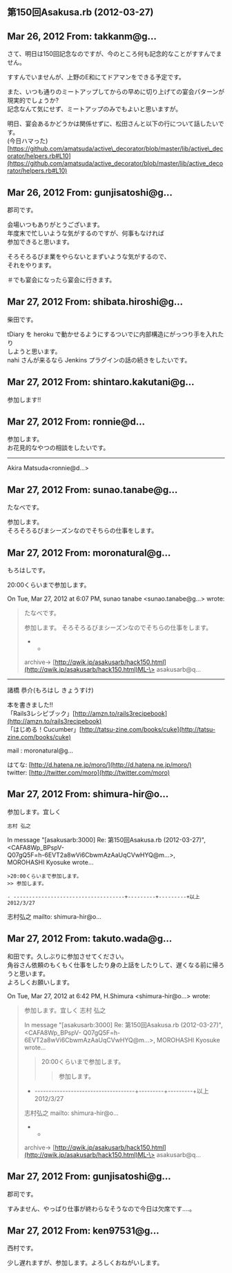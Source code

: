 ## 第150回Asakusa.rb (2012-03-27)

## Mar 26, 2012 From: takkanm@g...

さて、明日は150回記念なのですが、今のところ何も記念的なことがすすんでません。

すすんでいませんが、上野のE和にてドアマンをできる予定です。

また、いつも通りのミートアップしてからの早めに切り上げての宴会パターンが現実的でしょうか?  
記念なんて気にせず、ミートアップのみでもよいと思いますが。

明日、宴会あるかどうかは関係せずに、松田さんと以下の行について話したいです。  
(今日ハマった)  
[https://github.com/amatsuda/active\_decorator/blob/master/lib/active\_decorator/helpers.rb#L10](https://github.com/amatsuda/active_decorator/blob/master/lib/active_decorator/helpers.rb#L10)

## Mar 26, 2012 From: gunjisatoshi@g...

郡司です。

会場いつもありがとうございます。  
年度末で忙しいような気がするのですが、何事もなければ  
参加できると思います。

そろそろるびま業をやらないとまずいような気がするので、  
それをやります。

＃でも宴会になったら宴会に行きます。

## Mar 27, 2012 From: shibata.hiroshi@g...

柴田です。

tDiary を heroku で動かせるようにするついでに内部構造にがっつり手を入れたり  
しようと思います。  
nahi さんが来るなら Jenkins プラグインの話の続きをしたいです。

## Mar 27, 2012 From: shintaro.kakutani@g...

参加します!!

## Mar 27, 2012 From: ronnie@d...

参加します。  
お花見的なやつの相談をしたいです。

* * *

Akira Matsuda\<ronnie@d...\>

## Mar 27, 2012 From: sunao.tanabe@g...

たなべです。

参加します。  
そろそろるびまシーズンなのでそちらの仕事をします。

## Mar 27, 2012 From: moronatural@g...

もろはしです。

20:00くらいまで参加します。

On Tue, Mar 27, 2012 at 6:07 PM, sunao tanabe \<sunao.tanabe@g...\> wrote:

> たなべです。
> 
> 参加します。 そろそろるびまシーズンなのでそちらの仕事をします。
> 
> - -
> 
> archive-\> [http://qwik.jp/asakusarb/hack150.html](http://qwik.jp/asakusarb/hack150.html)ML-\> asakusarb@q...
* * *

諸橋 恭介(もろはし きょうすけ)

本を書きました!!  
「Rails3レシピブック」[http://amzn.to/rails3recipebook](http://amzn.to/rails3recipebook)  
「はじめる！Cucumber」[http://tatsu-zine.com/books/cuke](http://tatsu-zine.com/books/cuke)

mail : moronatural@g...

はてな: [http://d.hatena.ne.jp/moro/](http://d.hatena.ne.jp/moro/)  
twitter: [http://twitter.com/moro](http://twitter.com/moro)

## Mar 27, 2012 From: shimura-hir@o...

参加します。宜しく

    志村 弘之

In message "[asakusarb:3000] Re: 第150回Asakusa.rb (2012-03-27)", \<CAFA8Wp\_BPspV-  
Q07gQ5F=h-6EVT2a8wVi6CbwmAzAaUqCVwHYQ@m...\>,   
MOROHASHI Kyosuke wrote...

    >20:00くらいまで参加します。
    >> 参加します。

    - ------------------------------------+---------+---------+以上 2012/3/27

志村弘之 mailto: shimura-hir@o...

## Mar 27, 2012 From: takuto.wada@g...

和田です。久しぶりに参加させてください。  
角谷さん依頼のもくもく仕事をしたり身の上話をしたりして、遅くなる前に帰ろうと思います。  
よろしくお願いします。

On Tue, Mar 27, 2012 at 6:42 PM, H.Shimura \<shimura-hir@o...\> wrote:

> 参加します。宜しく 志村 弘之
> 
> In message "[asakusarb:3000] Re: 第150回Asakusa.rb (2012-03-27)", \<CAFA8Wp\_BPspV- Q07gQ5F=h-6EVT2a8wVi6CbwmAzAaUqCVwHYQ@m...\>, MOROHASHI Kyosuke wrote...
> 
> > 20:00くらいまで参加します。
> > 
> > > 参加します。
> 
> - ------------------------------------+---------+---------+以上 2012/3/27
> 
> 志村弘之 mailto: shimura-hir@o...
> 
> - -
> 
> archive-\> [http://qwik.jp/asakusarb/hack150.html](http://qwik.jp/asakusarb/hack150.html)ML-\> asakusarb@q...
## Mar 27, 2012 From: gunjisatoshi@g...

郡司です。

すみません、やっぱり仕事が終わらなそうなので今日は欠席です‥‥。

## Mar 27, 2012 From: ken97531@g...

西村です。

少し遅れますが、参加します。よろしくおねがいします。

